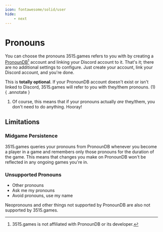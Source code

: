 ```yaml
---
icon: fontawesome/solid/user
hide:
    - next
---
```


# Pronouns

You can choose the pronouns 3515.games refers to you with by creating a [PronounDB](https://pronoundb.org)[^1] account
and linking your Discord account to it. That's it; there are no additional settings to configure. Just create your
account, link your Discord account, and you're done.

This is **totally optional**. If your PronounDB account doesn't exist or isn't linked to Discord, 3515.games will
refer to you with they/them pronouns. (1)
{ .annotate }

1. Of course, this means that if your pronouns actually *are* they/them, you don't need to do anything. Hooray!

## Limitations

### Midgame Persistence

3515.games queries your pronouns from PronounDB whenever you become a player in a game and remembers only those pronouns
for the duration of the game. This means that changes you make on PronounDB won't be reflected in any ongoing games
you're in.

### Unsupported Pronouns

- Other pronouns
- Ask me my pronouns
- Avoid pronouns, use my name

Neopronouns and other things not supported by PronounDB are also not supported by 3515.games.

[^1]: 3515.games is not affiliated with PronounDB or its developer.
